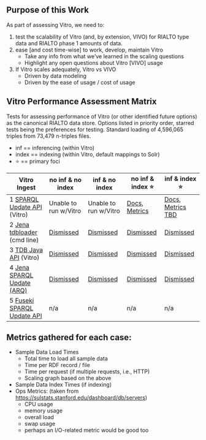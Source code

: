 ## Purpose of this Work

As part of assessing Vitro, we need to:

1. test the scalability of Vitro (and, by extension, VIVO) for RIALTO type data and RIALTO phase 1 amounts of data.
2. ease [and cost time-wise] to work, develop, maintain Vitro
    * Take any info from what we’ve learned in the scaling questions
    * Highlight any open questions about Vitro [VIVO] usage
3. If Vitro scales adequately, Vitro vs VIVO
    * Driven by data modeling
    * Driven by the ease of usage / cost of usage

## Vitro Performance Assessment Matrix

Tests for assessing performance of Vitro (or other identified future options) as the canonical RIALTO data store. Options listed in priority order, starred tests being the preferences for testing. Standard loading of 4,596,065 triples from 73,479 n-triples files.

* inf == inferencing (within Vitro)
* index == indexing (within Vitro, default mappings to Solr)
* :star: == primary foci

Vitro Ingest                | no inf & no index    | inf & no index       | no inf & index :star:  | inf & index :star:
--------------------------- | -------------------- | -------------------- | ---------------------- | --------
1 [SPARQL Update API](https://github.com/sul-dlss/rialto/wiki/Loading-data-into-Vitro:-SPARQL-Update-API) (Vitro)        | Unable to run w/Vitro | Unable to run w/Vitro | [Docs](https://github.com/sul-dlss/rialto/wiki/Loading-data-into-Vitro:-SPARQL-Update-API),  [Metrics](https://sulstats.stanford.edu/dashboard/db/servers?from=1527133800000&to=1527153600000&var-department=dlss&var-project=rialto&var-server=rialto-vitro-dev&theme=light) | [Docs](https://github.com/sul-dlss/rialto/wiki/Loading-data-into-Vitro:-SPARQL-Update-API),  [Metrics TBD]() 
2 [Jena tdbloader](https://github.com/sul-dlss/rialto/wiki/Loading-data-into-Vitro:-Jena-tdbloader) (cmd line) | [Dismissed](https://github.com/sul-dlss/rialto/wiki/Loading-data-into-Vitro:-Jena-tdbloader#findings) | [Dismissed](https://github.com/sul-dlss/rialto/wiki/Loading-data-into-Vitro:-Jena-tdbloader#findings) | [Dismissed](https://github.com/sul-dlss/rialto/wiki/Loading-data-into-Vitro:-Jena-tdbloader#findings) | [Dismissed](https://github.com/sul-dlss/rialto/wiki/Loading-data-into-Vitro:-Jena-tdbloader#findings) 
3 [TDB Java API](https://github.com/sul-dlss/rialto/wiki/Loading-data-into-Vitro:-TDB-Java-API) (Vitro)      | [Dismissed](https://github.com/sul-dlss/rialto/wiki/Loading-data-into-Vitro:-TDB-Java-API#findings) | [Dismissed](https://github.com/sul-dlss/rialto/wiki/Loading-data-into-Vitro:-TDB-Java-API#findings) | [Dismissed](https://github.com/sul-dlss/rialto/wiki/Loading-data-into-Vitro:-TDB-Java-API#findings) | [Dismissed](https://github.com/sul-dlss/rialto/wiki/Loading-data-into-Vitro:-TDB-Java-API#findings)
4 [Jena SPARQL Update (ARQ)](https://github.com/sul-dlss/rialto/wiki/Loading-data-into-Vitro:-Jena-SPARQL-Update-(ARQ))  | [Dismissed](https://github.com/sul-dlss/rialto/wiki/Loading-data-into-Vitro:-Jena-SPARQL-Update-(ARQ)#findings) | [Dismissed](https://github.com/sul-dlss/rialto/wiki/Loading-data-into-Vitro:-Jena-SPARQL-Update-(ARQ)#findings) | [Dismissed](https://github.com/sul-dlss/rialto/wiki/Loading-data-into-Vitro:-Jena-SPARQL-Update-(ARQ)#findings) | [Dismissed](https://github.com/sul-dlss/rialto/wiki/Loading-data-into-Vitro:-Jena-SPARQL-Update-(ARQ)#findings)  
5 [Fuseki SPARQL Update API](https://github.com/sul-dlss/rialto/wiki/Loading-data-into-Vitro:-Fuseki-HTTP-SPARQL-Update-API#findings) | n/a | n/a | n/a | n/a

## Metrics gathered for each case:
- Sample Data Load Times
  - Total time to load all sample data
  - Time per RDF record / file
  - Time per request (if multiple requests, i.e., HTTP)
  - Scaling graph based on the above
- Sample Data Index Times (if indexing)
- Ops Metrics: (taken from https://sulstats.stanford.edu/dashboard/db/servers)
  - CPU usage
  - memory usage
  - overall load
  - swap usage
  - perhaps an I/O-related metric would be good too